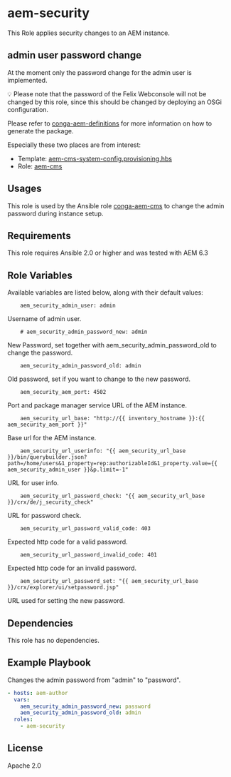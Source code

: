 # aem-security

This Role applies security changes to an AEM instance.

## admin user password change

At the moment only the password change for the admin user is
implemented.

:bulb: Please note that the password of the Felix Webconsole will not be
changed by this role, since this should be changed by deploying an OSGi
configuration.

Please refer to
[conga-aem-definitions](https://github.com/wcm-io-devops/conga-aem-definitions)
for more information on how to generate the package.

Especially these two places are from interest:
* Template: [aem-cms-system-config.provisioning.hbs](https://github.com/wcm-io-devops/conga-aem-definitions/blob/develop/conga-aem-definitions/src/main/templates/aem-cms/aem-cms-system-config.provisioning.hbs)
* Role: [aem-cms](https://github.com/wcm-io-devops/conga-aem-definitions/blob/develop/conga-aem-definitions/src/main/roles/aem-cms.yaml#L176)

## Usages

This role is used by the Ansible role
[conga-aem-cms](https://github.com/wcm-io-devops/ansible-conga-aem-cms)
to change the admin password during instance setup.

## Requirements

This role requires Ansible 2.0 or higher and was tested with AEM 6.3

## Role Variables

Available variables are listed below, along with their default values:

        aem_security_admin_user: admin

Username of admin user.

        # aem_security_admin_password_new: admin

New Password, set together with aem_security_admin_password_old to change the password.

        aem_security_admin_password_old: admin

Old password, set if you want to change to the new password.

        aem_security_aem_port: 4502

Port and package manager service URL of the AEM instance.

        aem_security_url_base: "http://{{ inventory_hostname }}:{{ aem_security_aem_port }}"

Base url for the AEM instance.

        aem_security_url_userinfo: "{{ aem_security_url_base }}/bin/querybuilder.json?path=/home/users&1_property=rep:authorizableId&1_property.value={{ aem_security_admin_user }}&p.limit=-1"

URL for user info.

        aem_security_url_password_check: "{{ aem_security_url_base }}/crx/de/j_security_check"

URL for password check.

        aem_security_url_password_valid_code: 403

Expected http code for a valid password.

        aem_security_url_password_invalid_code: 401

Expected http code for an invalid password.

        aem_security_url_password_set: "{{ aem_security_url_base }}/crx/explorer/ui/setpassword.jsp"

URL used for setting the new password.

## Dependencies

This role has no dependencies.

## Example Playbook

Changes the admin password from "admin" to "password".

```yaml
- hosts: aem-author
  vars:
    aem_security_admin_password_new: password
    aem_security_admin_password_old: admin
  roles:
    - aem-security
```

## License

Apache 2.0

